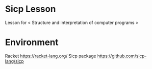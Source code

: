 # Sicp Lesson
Lesson for \< Structure and interpretation of computer programs \>
  
# Environment
 Racket https://racket-lang.org/
 Sicp package https://github.com/sicp-lang/sicp
  
